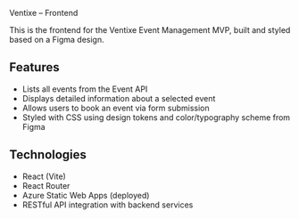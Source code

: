  Ventixe – Frontend

This is the frontend for the Ventixe Event Management MVP, built and styled based on a Figma design.

## Features
- Lists all events from the Event API
- Displays detailed information about a selected event
- Allows users to book an event via form submission
- Styled with CSS using design tokens and color/typography scheme from Figma

## Technologies
- React (Vite)
- React Router
- Azure Static Web Apps (deployed)
- RESTful API integration with backend services
